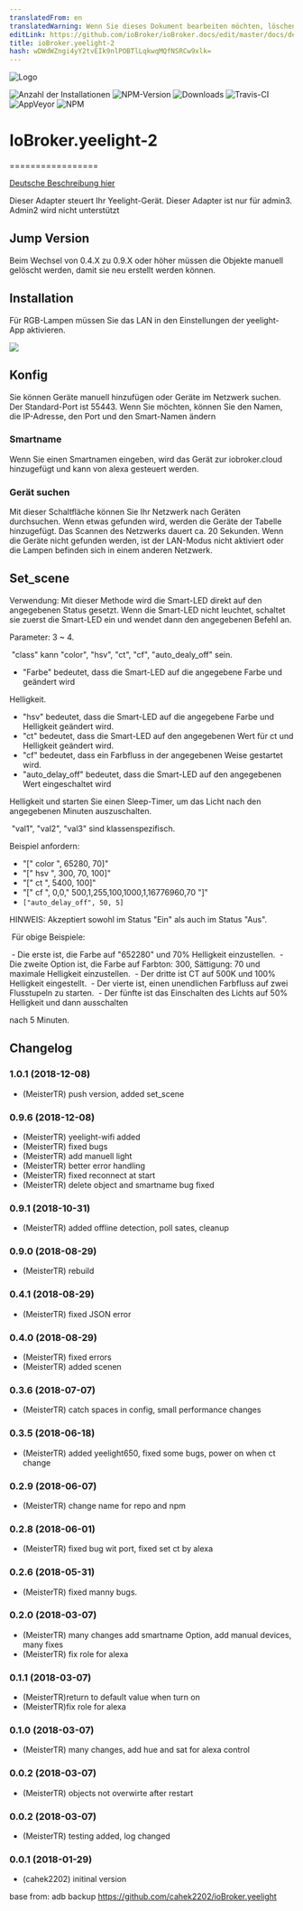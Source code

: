 ```yaml
---
translatedFrom: en
translatedWarning: Wenn Sie dieses Dokument bearbeiten möchten, löschen Sie bitte das Feld "translationsFrom". Andernfalls wird dieses Dokument automatisch erneut übersetzt
editLink: https://github.com/ioBroker/ioBroker.docs/edit/master/docs/de/adapterref/iobroker.yeelight-2/README.md
title: ioBroker.yeelight-2
hash: wDWdWZngi4yY2tvEIk9nlPOBTlLqkwqMQfNSRCw9xlk=
---
```

![Logo](../../../en/adapterref/iobroker.yeelight-2/admin/yeelight.png)

![Anzahl der Installationen](http://iobroker.live/badges/yeelight-2-stable.svg)
![NPM-Version](http://img.shields.io/npm/v/iobroker.yeelight-2.svg)
![Downloads](https://img.shields.io/npm/dm/iobroker.yeelight-2.svg)
![Travis-CI](https://api.travis-ci.org/MeisterTR/ioBroker.yeelight-2.svg?branch=master)
![AppVeyor](https://ci.appveyor.com/api/projects/status/github/MeisterTR/ioBroker.yeelight-2?branch=master&svg=true)
![NPM](https://nodei.co/npm/iobroker.yeelight-2.png?downloads=true)

# IoBroker.yeelight-2
=================

[Deutsche Beschreibung hier](README_de.md)

Dieser Adapter steuert Ihr Yeelight-Gerät. Dieser Adapter ist nur für admin3. Admin2 wird nicht unterstützt

## Jump Version
Beim Wechsel von 0.4.X zu 0.9.X oder höher müssen die Objekte manuell gelöscht werden, damit sie neu erstellt werden können.

## Installation
Für RGB-Lampen müssen Sie das LAN in den Einstellungen der yeelight-App aktivieren.

![](../../../en/adapterref/iobroker.yeelight-2/admin/lan.jpg)

## Konfig
Sie können Geräte manuell hinzufügen oder Geräte im Netzwerk suchen. Der Standard-Port ist 55443. Wenn Sie möchten, können Sie den Namen, die IP-Adresse, den Port und den Smart-Namen ändern

### Smartname
Wenn Sie einen Smartnamen eingeben, wird das Gerät zur iobroker.cloud hinzugefügt und kann von alexa gesteuert werden.

### Gerät suchen
Mit dieser Schaltfläche können Sie Ihr Netzwerk nach Geräten durchsuchen. Wenn etwas gefunden wird, werden die Geräte der Tabelle hinzugefügt. Das Scannen des Netzwerks dauert ca. 20 Sekunden. Wenn die Geräte nicht gefunden werden, ist der LAN-Modus nicht aktiviert oder die Lampen befinden sich in einem anderen Netzwerk.

## Set_scene
Verwendung: Mit dieser Methode wird die Smart-LED direkt auf den angegebenen Status gesetzt. Wenn die Smart-LED nicht leuchtet, schaltet sie zuerst die Smart-LED ein und wendet dann den angegebenen Befehl an.

Parameter: 3 ~ 4.

 "class" kann "color", "hsv", "ct", "cf", "auto_dealy_off" sein.

- "Farbe" bedeutet, dass die Smart-LED auf die angegebene Farbe und geändert wird

Helligkeit.

- "hsv" bedeutet, dass die Smart-LED auf die angegebene Farbe und Helligkeit geändert wird.
- "ct" bedeutet, dass die Smart-LED auf den angegebenen Wert für ct und Helligkeit geändert wird.
- "cf" bedeutet, dass ein Farbfluss in der angegebenen Weise gestartet wird.
- "auto_delay_off" bedeutet, dass die Smart-LED auf den angegebenen Wert eingeschaltet wird

Helligkeit und starten Sie einen Sleep-Timer, um das Licht nach den angegebenen Minuten auszuschalten.

 "val1", "val2", "val3" sind klassenspezifisch.

Beispiel anfordern:

- "[" color ", 65280, 70]"
- "[" hsv ", 300, 70, 100]"
- "[" ct ", 5400, 100]"
- "[" cf ", 0,0," 500,1,255,100,1000,1,16776960,70 "]"
- `` ["auto_delay_off", 50, 5] ``

HINWEIS: Akzeptiert sowohl im Status "Ein" als auch im Status "Aus".

 Für obige Beispiele:

 - Die erste ist, die Farbe auf "652280" und 70% Helligkeit einzustellen.
 - Die zweite Option ist, die Farbe auf Farbton: 300, Sättigung: 70 und maximale Helligkeit einzustellen.
 - Der dritte ist CT auf 500K und 100% Helligkeit eingestellt.
 - Der vierte ist, einen unendlichen Farbfluss auf zwei Flusstupeln zu starten.
 - Der fünfte ist das Einschalten des Lichts auf 50% Helligkeit und dann ausschalten

nach 5 Minuten.

## Changelog
### 1.0.1 (2018-12-08)
* (MeisterTR) push version, added set_scene
### 0.9.6 (2018-12-08)
* (MeisterTR) yeelight-wifi added
* (MeisterTR) fixed  bugs
* (MeisterTR) add manuell light
* (MeisterTR) better error handling
* (MeisterTR) fixed reconnect at start
* (MeisterTR) delete object and smartname bug fixed
### 0.9.1 (2018-10-31)
* (MeisterTR) added offline detection, poll sates, cleanup
### 0.9.0 (2018-08-29)
* (MeisterTR) rebuild
### 0.4.1 (2018-08-29)
* (MeisterTR) fixed JSON error
### 0.4.0 (2018-08-29)
* (MeisterTR) fixed errors
* (MeisterTR) added scenen
### 0.3.6 (2018-07-07)
* (MeisterTR) catch spaces in config, small performance changes
### 0.3.5 (2018-06-18)
* (MeisterTR) added yeelight650, fixed some bugs, power on when ct change
### 0.2.9 (2018-06-07)
* (MeisterTR) change name for repo and npm
### 0.2.8 (2018-06-01)
* (MeisterTR) fixed bug wit port, fixed set ct by alexa
### 0.2.6 (2018-05-31)
* (MeisterTR) fixed manny bugs.
### 0.2.0 (2018-03-07)
* (MeisterTR) many changes add smartname Option, add manual devices, many fixes
* (MeisterTR) fix role for alexa
### 0.1.1 (2018-03-07)
* (MeisterTR)return to default value when turn on
* (MeisterTR)fix role for alexa
### 0.1.0 (2018-03-07)
* (MeisterTR) many changes, add hue and sat for alexa control
### 0.0.2 (2018-03-07)
* (MeisterTR) objects not overwirte after restart
### 0.0.2 (2018-03-07)
* (MeisterTR) testing added, log changed
### 0.0.1 (2018-01-29)
* (cahek2202) initinal version



base from: adb backup https://github.com/cahek2202/ioBroker.yeelight
